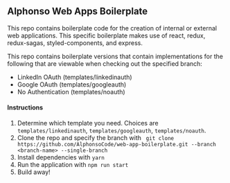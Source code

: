 ## Alphonso Web Apps Boilerplate   

This repo contains boilerplate code for the creation of internal or external web applications. This specific boilerplate
makes use of react, redux, redux-sagas, styled-components, and express.  

This repo contains boilerplate versions that contain implementations for the following that are viewable when checking out the specified branch:  
- LinkedIn OAuth (templates/linkedinauth)  
- Google OAuth (templates/googleauth)
- No Authentication (templates/noauth)


#### Instructions  
1. Determine which template you need. Choices are `templates/linkedinauth`, `templates/googleauth`, `templates/noauth`.  
2. Clone the repo and specify the branch with ` git clone https://github.com/AlphonsoCode/web-app-boilerplate.git --branch <branch-name> --single-branch`  
3. Install dependencies with `yarn`  
4. Run the application with `npm run start`  
5. Build away!  
